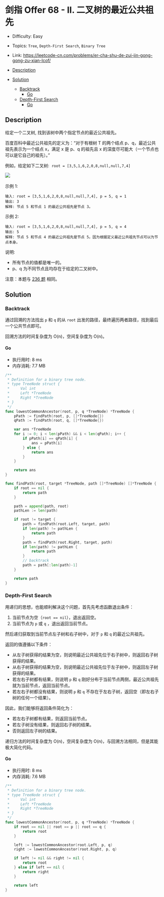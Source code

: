 <!-- omit in toc -->
# 剑指 Offer 68 - II.  二叉树的最近公共祖先

- Difficulty: Easy
- Topics: `Tree`, `Depth-First Search`, `Binary Tree`
- Link: https://leetcode-cn.com/problems/er-cha-shu-de-zui-jin-gong-gong-zu-xian-lcof/

- [Description](#description)
- [Solution](#solution)
  - [Backtrack](#backtrack)
    - [Go](#go)
  - [Depth-First Search](#depth-first-search)
    - [Go](#go-1)

## Description

给定一个二叉树, 找到该树中两个指定节点的最近公共祖先。

百度百科中最近公共祖先的定义为：“对于有根树 T 的两个结点 p、q，最近公共祖先表示为一个结点 x，满足 x 是 p、q 的祖先且 x 的深度尽可能大（一个节点也可以是它自己的祖先）。”

例如，给定如下二叉树:  `root = [3,5,1,6,2,0,8,null,null,7,4]`


![](https://assets.leetcode-cn.com/aliyun-lc-upload/uploads/2018/12/15/binarytree.png)
 

示例 1:
```
输入: root = [3,5,1,6,2,0,8,null,null,7,4], p = 5, q = 1
输出: 3
解释: 节点 5 和节点 1 的最近公共祖先是节点 3。
```
示例 2:
```
输入: root = [3,5,1,6,2,0,8,null,null,7,4], p = 5, q = 4
输出: 5
解释: 节点 5 和节点 4 的最近公共祖先是节点 5。因为根据定义最近公共祖先节点可以为节点本身。
```

说明:

- 所有节点的值都是唯一的。
- p、q 为不同节点且均存在于给定的二叉树中。

注意：本题与 [236 题](# "no ref") 相同。


## Solution

### Backtrack

通过回溯的方法找出 `p` 和 `q` 的从 `root` 出发的路径，最终遍历两者路径，找到最后一个公共节点即可。

回溯方法的时间复杂度为 O(n)，空间复杂度为 O(n)。

#### Go

- 执行用时: 8 ms
- 内存消耗: 7.7 MB

```go
/**
 * Definition for a binary tree node.
 * type TreeNode struct {
 *     Val int
 *     Left *TreeNode
 *     Right *TreeNode
 * }
 */
func lowestCommonAncestor(root, p, q *TreeNode) *TreeNode {
    pPath := findPath(root, p, []*TreeNode{})
    qPath := findPath(root, q, []*TreeNode{})

    var ans *TreeNode
    for i := 0; i < len(pPath) && i < len(qPath); i++ {
        if pPath[i] == qPath[i] {
            ans = pPath[i]
        } else {
            return ans
        }
    }

    return ans
}

func findPath(root, target *TreeNode, path []*TreeNode) []*TreeNode {
    if root == nil {
        return path
    }

    path = append(path, root)
    pathLen := len(path)

    if root != target {
        path = findPath(root.Left, target, path)
        if len(path) != pathLen {
            return path
        }
        path = findPath(root.Right, target, path)
        if len(path) != pathLen {
            return path
        }
        // backtrack
        path = path[:len(path)-1]
    }

    return path
}
```

### Depth-First Search

用递归的思想，也能顺利解决这个问题，首先先考虑函数退出条件：
1. 当前节点为空（`root == nil`），退出返回空。
2. 当前节点为 `p` 或 `q` ，退出返回当前节点。

然后递归获取到当前节点左子树和右子树中，对于 `p` 和 `q` 的最近公共祖先。

返回的值遵循以下条件：
- 从左子树获得的结果为空，则说明最近公共祖先位于右子树中，则返回右子树获得的结果。
- 从右子树获得的结果为空，则说明最近公共祖先位于左子树中，则返回左子树获得的结果。
- 若左右子树都有结果，则说明 `p` 和 `q` 刚好分布于当前节点两侧，最近公共祖先就为当前节点，返回当前节点。
- 若左右子树都没有结果，则说明 `p` 和 `q` 不存在于左右子树，返回空（即左右子树的任何一个结果）。

因此，我们能够将返回条件简化为：
- 若左右子树都有结果，则返回当前节点。
- 若左子树没有结果，则返回右子树的结果。
- 否则返回左子树的结果。

递归方法的时间复杂度为 O(n)，空间复杂度为 O(n)，与回溯方法相同，但是其能极大简化代码。

#### Go

- 执行用时: 8 ms
- 内存消耗: 7.6 MB

```go
/**
 * Definition for a binary tree node.
 * type TreeNode struct {
 *     Val int
 *     Left *TreeNode
 *     Right *TreeNode
 * }
 */
func lowestCommonAncestor(root, p, q *TreeNode) *TreeNode {
    if root == nil || root == p || root == q {
        return root
    }

    left := lowestCommonAncestor(root.Left, p, q)
    right := lowestCommonAncestor(root.Right, p, q)

    if left != nil && right != nil {
        return root
    } else if left == nil {
        return right
    }

    return left
}
```